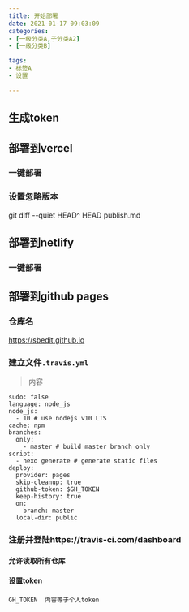 ```yaml
---
title: 开始部署
date: 2021-01-17 09:03:09
categories: 
- [一级分类A,子分类A2]
- [一级分类B]

tags: 
- 标签A
- 设置

---
```

## 生成token

## 部署到vercel

### 一键部署

### 设置忽略版本

git diff --quiet HEAD^ HEAD publish.md

## 部署到netlify

### 一键部署

## 部署到github pages

### 仓库名

https://sbedit.github.io

### 建立文件`.travis.yml`

> 内容

```
sudo: false
language: node_js
node_js:
  - 10 # use nodejs v10 LTS
cache: npm
branches:
  only:
    - master # build master branch only
script:
  - hexo generate # generate static files
deploy:
  provider: pages
  skip-cleanup: true
  github-token: $GH_TOKEN
  keep-history: true
  on:
    branch: master
  local-dir: public
```

### 注册并登陆https://travis-ci.com/dashboard

#### 允许读取所有仓库

#### 设置token

```
GH_TOKEN  内容等于个人token
```
